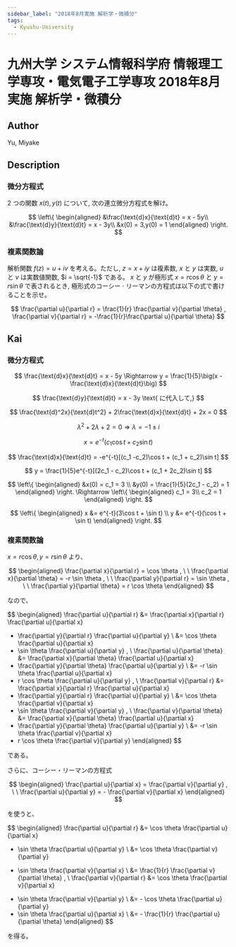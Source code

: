 ```yaml
---
sidebar_label: "2018年8月実施 解析学・微積分"
tags:
  - Kyushu-University
---
```

# 九州大学 システム情報科学府 情報理工学専攻・電気電子工学専攻 2018年8月実施 解析学・微積分

## **Author**
Yu, Miyake

## **Description**
### 微分方程式
$2$ つの関数 $x(t),y(t)$ について, 次の連立微分方程式を解け。

$$
\left\{
\begin{aligned}
&\frac{\text{d}x}{\text{d}t} = x - 5y\\
&\frac{\text{d}y}{\text{d}t} = x - 3y\\
&x(0) = 3,y(0) = 1 
\end{aligned}
\right.
$$

### 複素関数論
解析関数 $f(z) = u + iv$ を考える。ただし, $z = x + iy$ は複素数, $x$ と $y$ は実数, $u$ と $v$ は実数値関数, $i = \sqrt{-1}$ である。 $x$ と $y$ が極形式 $x = r\cos \theta$ と $y = r\sin \theta$ で表されるとき, 極形式のコーシー $\cdot$ リーマンの方程式は以下の式で書けることを示せ。

$$
\frac{\partial u}{\partial r} = \frac{1}{r} \frac{\partial v}{\partial \theta} , \frac{\partial v}{\partial r} = -\frac{1}{r}\frac{\partial u}{\partial \theta}
$$

## **Kai** 
### 微分方程式

$$
\frac{\text{d}x}{\text{d}t} = x - 5y \Rightarrow y = \frac{1}{5}\big(x - \frac{\text{d}x}{\text{d}t}\big)
$$

$$
\frac{\text{d}y}{\text{d}t} = x - 3y \text{ に代入して,}
$$

$$
\frac{\text{d}^2x}{\text{d}t^2} + 2\frac{\text{d}x}{\text{d}t} + 2x = 0 
$$

$$
\lambda^2 + 2\lambda + 2 = 0 \Rightarrow \lambda = -1 \pm i
$$

$$
x = e^{-t}(c_1\cos t + c_2\sin t)
$$

$$
\frac{\text{d}x}{\text{d}t} = -e^{-t}[(c_1 -c_2)\cos t + (c_1 + c_2)\sin t]
$$

$$
y = \frac{1}{5}e^{-t}[(2c_1 - c_2)\cos t + (c_1 + 2c_2)\sin t]
$$

$$
\left\{
\begin{aligned}
&x(0) = c_1 = 3 \\
&y(0) = \frac{1}{5}(2c_1 - c_2) = 1
\end{aligned}
\right.
\Rightarrow
\left\{
\begin{aligned}
c_1 = 3\\
c_2 = 1
\end{aligned}
\right.
$$

$$
\left\{
\begin{aligned}
x &= e^{-t}(3\cos t + \sin t) \\
y &= e^{-t}(\cos t + \sin t)
\end{aligned}
\right.
$$

### 複素関数論

$x = r \cos \theta, y = r \sin \theta$ より、

$$
  \begin{aligned}
  \frac{\partial x}{\partial r} = \cos \theta
  , \ \ 
  \frac{\partial x}{\partial \theta} = -r \sin \theta
  , \ \ 
  \frac{\partial y}{\partial r} = \sin \theta
  , \ \ 
  \frac{\partial y}{\partial \theta} = r \cos \theta
  \end{aligned}
$$

なので、

$$
  \begin{aligned}
  \frac{\partial u}{\partial r}
  &= \frac{\partial x}{\partial r} \frac{\partial u}{\partial x}
  + \frac{\partial y}{\partial r} \frac{\partial u}{\partial y}
  \\
  &= \cos \theta \frac{\partial u}{\partial x}
  + \sin \theta \frac{\partial u}{\partial y}
  , \\
  \frac{\partial u}{\partial \theta}
  &= \frac{\partial x}{\partial \theta} \frac{\partial u}{\partial x}
  + \frac{\partial y}{\partial \theta} \frac{\partial u}{\partial y}
  \\
  &= -r \sin \theta \frac{\partial u}{\partial x}
  + r \cos \theta \frac{\partial u}{\partial y}
  , \\
  \frac{\partial v}{\partial r}
  &= \frac{\partial x}{\partial r} \frac{\partial u}{\partial x}
  + \frac{\partial y}{\partial r} \frac{\partial u}{\partial y}
  \\
  &= \cos \theta \frac{\partial v}{\partial x}
  + \sin \theta \frac{\partial v}{\partial y}
  , \\
  \frac{\partial v}{\partial \theta}
  &= \frac{\partial x}{\partial \theta} \frac{\partial u}{\partial x}
  + \frac{\partial y}{\partial \theta} \frac{\partial u}{\partial y}
  \\
  &= -r \sin \theta \frac{\partial v}{\partial x}
  + r \cos \theta \frac{\partial v}{\partial y}
  \end{aligned}
$$

である。

さらに、コーシー・リーマンの方程式

$$
  \begin{aligned}
  \frac{\partial u}{\partial x} = \frac{\partial v}{\partial y}
  , \ \ 
  \frac{\partial u}{\partial y} = - \frac{\partial v}{\partial x}
  \end{aligned}
$$

を使うと、

$$
  \begin{aligned}
  \frac{\partial u}{\partial r}
  &= \cos \theta \frac{\partial u}{\partial x}
  + \sin \theta \frac{\partial u}{\partial y}
  \\
  &= \cos \theta \frac{\partial v}{\partial y}
  - \sin \theta \frac{\partial v}{\partial x}
  \\
  &= \frac{1}{r} \frac{\partial v}{\partial \theta}
  , \\
  \frac{\partial v}{\partial r}
  &= \cos \theta \frac{\partial v}{\partial x}
  + \sin \theta \frac{\partial v}{\partial y}
  \\
  &= - \cos \theta \frac{\partial u}{\partial y}
  + \sin \theta \frac{\partial u}{\partial x}
  \\
  &= - \frac{1}{r} \frac{\partial u}{\partial \theta}
  \end{aligned}
$$

を得る。